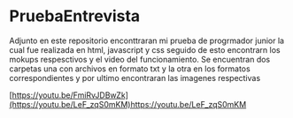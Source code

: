 # PruebaEntrevista
Adjunto en este repositorio enconttraran mi prueba de progrmador junior la cual fue realizada en html, javascript y css seguido de esto encontrarn los mokups respesctivos y el video del funcionamiento.
Se encuentran dos carpetas una con archivos en formato txt y la otra en los formatos correspondientes y por ultimo encontraran las imagenes respectivas 

[https://youtu.be/FmiRvJDBwZk](https://youtu.be/LeF_zqS0mKM)https://youtu.be/LeF_zqS0mKM
